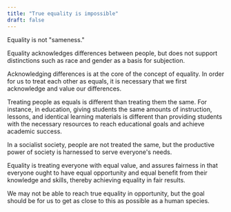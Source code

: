 ```yaml
---
title: "True equality is impossible"
draft: false
---
```


Equality is not "sameness."  
  
Equality acknowledges differences between people, but does not support distinctions such as race and gender as a basis for subjection.  
  
Acknowledging differences is at the core of the concept of equality. In order for us to treat each other as equals, it is necessary that we first acknowledge and value our differences.  
  
Treating people as equals is different than treating them the same. For instance, in education, giving students the same amounts of instruction, lessons, and identical learning materials is different than providing students with the necessary resources to reach educational goals and achieve academic success.  
  
In a socialist society, people are not treated the same, but the productive power of society is harnessed to serve everyone's needs.  
  
Equality is treating everyone with equal value, and assures fairness in that everyone ought to have equal opportunity and equal benefit from their knowledge and skills, thereby achieving equality in fair results.  
  
We may not be able to reach true equality in opportunity, but the goal should be for us to get as close to this as possible as a human species.

